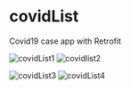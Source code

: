 # covidList
 Covid19 case app with Retrofit

![covidList1](https://user-images.githubusercontent.com/77243766/135096315-b1911f6a-ffb5-4a7c-bfc7-71e6cfc54b49.png)   ![covidlist2](https://user-images.githubusercontent.com/77243766/135289456-c949b49d-b70f-47a6-bcc6-6ce4148f9662.png)

![covidList3](https://user-images.githubusercontent.com/77243766/135289471-c60a44a4-47b3-46b8-ba5d-174ca599f195.png)   ![covidList4](https://user-images.githubusercontent.com/77243766/135289489-c9d4f171-71ee-495a-a76d-83f30f3d0b6d.png)
